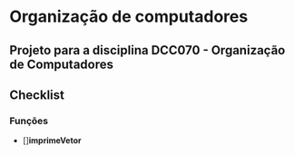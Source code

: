 # Organização de computadores
Projeto para a disciplina DCC070 - Organização de Computadores
---
## Checklist
### Funções
 - []<b>imprimeVetor</b>